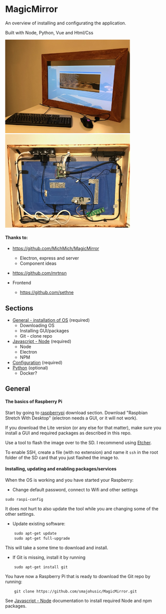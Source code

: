 # MagicMirror

An overview of installing and configurating the application.

Built with Node, Python, Vue and Html/Css

<img src="docs/images/frame.jpg" alt="Logo" width=400px/>  <img src="docs/images/setup_back.jpg" alt="Logo" width=400px/>

#### Thanks to:
- https://github.com/MichMich/MagicMirror
    - Electron, express and server
    - Component ideas
    
- https://github.com/mrtnsn

- Frontend
    - https://github.com/sethne

## Sections

- [General - installation of OS](#general) (required)
    - Downloading OS
    - Installing GUI/packages
    - Git - clone repo
- [Javascript - Node](/docs/javascript_node.md) (required)
    - Node
    - Electron
    - NPM
- [Configuration](/docs/config.md) (required)
- [Python](/docs/python.md) (optional)
    - Docker?

## General

#### The basics of Raspberry Pi
Start by going to [raspberrypi](https://www.raspberrypi.org/downloads/raspbian) download section.
Download "Raspbian Stretch With Desktop" (electron needs a GUI, or it will not work).

If you download the Lite version (or any else for that matter), make sure you install a GUI and
required packages as described in this repo.

Use a tool to flash the image over to the SD. I recommend using [Etcher](https://etcher.io/).

To enable SSH, create a file (with no extension) and name it ```ssh``` in the root folder of the SD card that you just flashed the image to.
 
#### Installing, updating and enabling packages/services
When the OS is working and you have started your Raspberry:

- Change default password, connect to Wifi and other settings

```
sudo raspi-config
```

It does not hurt to also update the tool while you are changing some of the other settings.

- Update existing software:

```
    sudo apt-get update
    sudo apt-get full-upgrade
```

This will take a some time to download and install.

- If Git is missing, install it by running
```
    sudo apt-get install git
```

You have now a Raspberry Pi that is ready to download the Git repo by running:
```
    git clone https://github.com/smajohusic/MagicMirror.git
```

See [Javascript - Node](/docs/javascript_node.md) documentation to install required Node and npm packages.